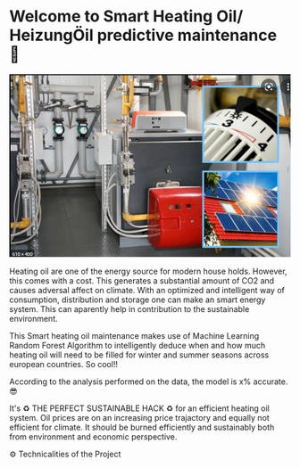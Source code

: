 # Welcome to Smart Heating Oil/ HeizungÖil predictive maintenance 👋

<p align="center">
<img src="header-logo.png">
</p>

Heating oil are one of the energy source for modern house holds. However, this comes with a cost. This generates a substantial amount of CO2 and causes adversal affect on climate. 
With an optimized and intelligent way of consumption, distribution and storage one can make an smart energy system. This can aparently help in contribution to the sustainable 
environment.

This Smart heating oil maintenance makes use of Machine Learning Random Forest Algorithm to intelligently deduce when and how much heating oil will need to be 
filled for winter and summer seasons across european countries. So cool!!

According to the analysis performed on the data, the model is x% accurate. 😎

It's ♻ THE PERFECT SUSTAINABLE HACK ♻ for an efficient heating oil system.
Oil prices are on an increasing price trajactory and equally not efficient for climate. It should be burned efficiently and sustainably both from environment and economic perspective.

⚙ Technicalities of the Project
